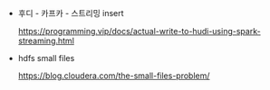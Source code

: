 * 후디 - 카프카 - 스트리밍 insert 
  
  https://programming.vip/docs/actual-write-to-hudi-using-spark-streaming.html

* hdfs small files

  https://blog.cloudera.com/the-small-files-problem/
